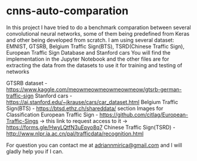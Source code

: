 # cnns-auto-comparation
In this project I have tried to do a benchmark comparation between several convolutional neural networks, some of them being predefined from Keras and other being developed from scratch. I am using several dataset: EMNIST, GTSRB, Belgium Traffic Sign(BTS), TSRD(Chinese Traffic Sign), European Traffic Sign Database and Stanford cars
You will find the implementation in the Jupyter Notebook and the other files are for extracting the data from the datasets to use it for training and testing of networks

GTSRB dataset - https://www.kaggle.com/meowmeowmeowmeowmeow/gtsrb-german-traffic-sign
Stanford cars - https://ai.stanford.edu/~jkrause/cars/car_dataset.html
Belgium Traffic Sign(BTS) - https://btsd.ethz.ch/shareddata/ section Images for Classification
European Traffic Sign - https://github.com/citlag/European-Traffic-Sings -> this link to request access to it -> https://forms.gle/HwyLQtfN3uEpyo8q7
Chinese Traffic Sign(TSRD) - http://www.nlpr.ia.ac.cn/pal/trafficdata/recognition.html

For question you can contact me at adriannmirica@gmail.com and I will gladly help you if I can.
